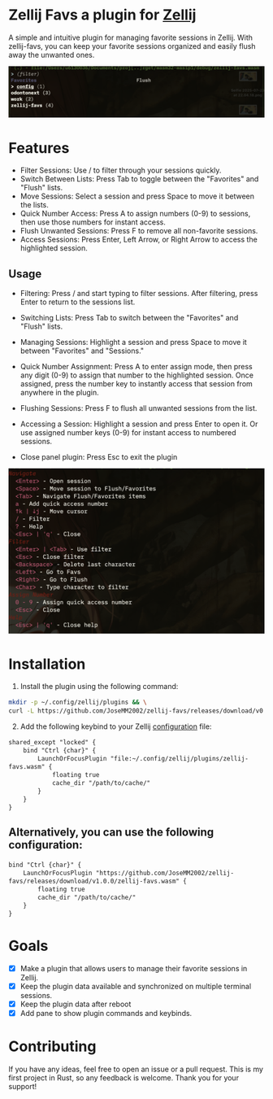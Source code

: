 # Zellij Favs a plugin for [Zellij](https://github.com/zellij-org/zellij)

A simple and intuitive plugin for managing favorite sessions in Zellij. With zellij-favs, you can keep your favorite sessions organized and easily flush away the unwanted ones.

![Preview](pictures/PREVIEW.png)

# Features

- Filter Sessions: Use / to filter through your sessions quickly.
- Switch Between Lists: Press Tab to toggle between the "Favorites" and "Flush" lists.
- Move Sessions: Select a session and press Space to move it between the lists.
- Quick Number Access: Press A to assign numbers (0-9) to sessions, then use those numbers for instant access.
- Flush Unwanted Sessions: Press F to remove all non-favorite sessions.
- Access Sessions: Press Enter, Left Arrow, or Right Arrow to access the highlighted session.

## Usage

- Filtering:
  Press / and start typing to filter sessions.
  After filtering, press Enter to return to the sessions list.

- Switching Lists:
  Press Tab to switch between the "Favorites" and "Flush" lists.

- Managing Sessions:
  Highlight a session and press Space to move it between "Favorites" and "Sessions."

- Quick Number Assignment:
  Press A to enter assign mode, then press any digit (0-9) to assign that number to the highlighted session.
  Once assigned, press the number key to instantly access that session from anywhere in the plugin.

- Flushing Sessions:
  Press F to flush all unwanted sessions from the list.

- Accessing a Session:
  Highlight a session and press Enter to open it.
  Or use assigned number keys (0-9) for instant access to numbered sessions.

- Close panel plugin:
  Press Esc to exit the plugin

![help](pictures/HELP_COMMANDS.png)

# Installation

1. Install the plugin using the following command:

```sh
mkdir -p ~/.config/zellij/plugins && \
curl -L https://github.com/JoseMM2002/zellij-favs/releases/download/v0.1.8/zellij-favs.wasm -o ~/.config/zellij/plugins/zellij-favs.wasm
```

2. Add the following keybind to your Zellij [configuration](https://zellij.dev/documentation/configuration.html) file:

```kdl
shared_except "locked" {
    bind "Ctrl {char}" {
        LaunchOrFocusPlugin "file:~/.config/zellij/plugins/zellij-favs.wasm" {
            floating true
            cache_dir "/path/to/cache/"
        }
    }
}
```

## Alternatively, you can use the following configuration:

```kdl
bind "Ctrl {char}" {
    LaunchOrFocusPlugin "https://github.com/JoseMM2002/zellij-favs/releases/download/v1.0.0/zellij-favs.wasm" {
        floating true
        cache_dir "/path/to/cache/"
    }
}
```

# Goals

- [x] Make a plugin that allows users to manage their favorite sessions in Zellij.
- [x] Keep the plugin data available and synchronized on multiple terminal sessions.
- [x] Keep the plugin data after reboot
- [x] Add pane to show plugin commands and keybinds.

# Contributing

If you have any ideas, feel free to open an issue or a pull request.
This is my first project in Rust, so any feedback is welcome.
Thank you for your support!
